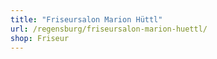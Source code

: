 ```yaml
---
title: "Friseursalon Marion Hüttl"
url: /regensburg/friseursalon-marion-huettl/
shop: Friseur
---
```

